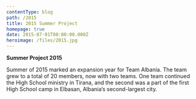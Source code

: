 ```yaml
---
contentType: blog
path: /2015
title: 2015 Summer Project
homepage: true
date: 2015-07-01T00:00:00.000Z
heroimage: /files/2015.jpg
---
```

**Summer Project 2015**

Summer of 2015 marked an expansion year for Team Albania. The team grew to a total of 20 members, now with two teams. One team continued the High School ministry in Tirana, and the second was a part of the first High School camp in Elbasan, Albania’s second-largest city.
